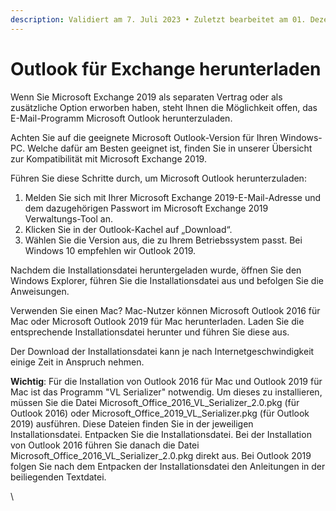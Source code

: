 ```yaml
---
description: Validiert am 7. Juli 2023 • Zuletzt bearbeitet am 01. Dezember 2023
---
```


# Outlook für Exchange herunterladen

Wenn Sie Microsoft Exchange 2019 als separaten Vertrag oder als zusätzliche Option erworben haben, steht Ihnen die Möglichkeit offen, das E-Mail-Programm Microsoft Outlook herunterzuladen.

Achten Sie auf die geeignete Microsoft Outlook-Version für Ihren Windows-PC. Welche dafür am Besten geeignet ist, finden Sie in unserer Übersicht zur Kompatibilität mit Microsoft Exchange 2019.

Führen Sie diese Schritte durch, um Microsoft Outlook herunterzuladen:

1. Melden Sie sich mit Ihrer Microsoft Exchange 2019-E-Mail-Adresse und dem dazugehörigen Passwort im Microsoft Exchange 2019 Verwaltungs-Tool an.
2. Klicken Sie in der Outlook-Kachel auf „Download“.
3. Wählen Sie die Version aus, die zu Ihrem Betriebssystem passt. Bei Windows 10 empfehlen wir Outlook 2019.

Nachdem die Installationsdatei heruntergeladen wurde, öffnen Sie den Windows Explorer, führen Sie die Installationsdatei aus und befolgen Sie die Anweisungen.

Verwenden Sie einen Mac? Mac-Nutzer können Microsoft Outlook 2016 für Mac oder Microsoft Outlook 2019 für Mac herunterladen. Laden Sie die entsprechende Installationsdatei herunter und führen Sie diese aus.

Der Download der Installationsdatei kann je nach Internetgeschwindigkeit einige Zeit in Anspruch nehmen.

**Wichtig**: Für die Installation von Outlook 2016 für Mac und Outlook 2019 für Mac ist das Programm "VL Serializer" notwendig. Um dieses zu installieren, müssen Sie die Datei Microsoft\_Office\_2016\_VL\_Serializer\_2.0.pkg (für Outlook 2016) oder Microsoft\_Office\_2019\_VL\_Serializer.pkg (für Outlook 2019) ausführen. Diese Dateien finden Sie in der jeweiligen Installationsdatei. Entpacken Sie die Installationsdatei. Bei der Installation von Outlook 2016 führen Sie danach die Datei Microsoft\_Office\_2016\_VL\_Serializer\_2.0.pkg direkt aus. Bei Outlook 2019 folgen Sie nach dem Entpacken der Installationsdatei den Anleitungen in der beiliegenden Textdatei.

\
